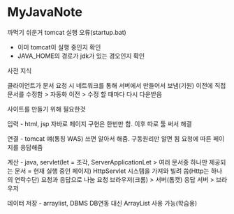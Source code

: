# MyJavaNote

까먹기 쉬운거
tomcat 실행 오류(startup.bat)
- 이미 tomcat이 실행 중인지 확인
- JAVA_HOME의 경로가 jdk가 있는 경오인지 확인

사전 지식

클라이언트가 문서 요청 시 네트워크를 통해 서버에서 만들어서 보냄(기원)
이전에 직접 문서를 수정함 > 자동화 이전 > 수정 할 때마다 다시 다운받음





사이트를 만들기 위해 필요한것

입력 - html, jsp
자바로 페이지 구현은 한번만 함.
이후 따로 툴 써서 해결

연결 - tomcat 얘(통칭 WAS) 쓰면 알아서 해줌. 구동원리만 알면 됨
요청에 따른 페이지를 응답해줌

계산 - java, servlet(let = 조각, ServerApplicationLet > 여러 문서중 하나만 제공되는 문서 = 현재 실행 중인 페이지)
HttpServlet 시스템을 가져와 빌려 씀(Http는 하나의 연락수단)
요청과 응답으로 나눔
요청 브라우저(크롬) > 서버(톰캣)
응답 서버 > 브라우저


데이터 저장 - arraylist, DBMS
DB연동 대신 ArrayList 사용 가능(학습용)


